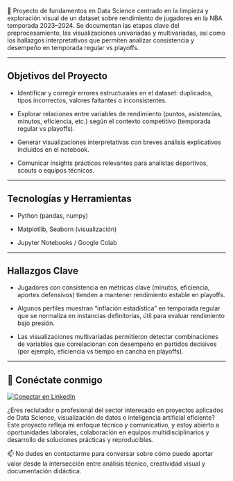 🏀 Proyecto de fundamentos en Data Science centrado en la limpieza y exploración visual de un dataset sobre rendimiento de jugadores en la NBA temporada 2023–2024. Se documentan las etapas clave del preprocesamiento, las visualizaciones univariadas y multivariadas, así como los hallazgos interpretativos que permiten analizar consistencia y desempeño en temporada regular vs playoffs.

---

## Objetivos del Proyecto

- Identificar y corregir errores estructurales en el dataset: duplicados, tipos incorrectos, valores faltantes o inconsistentes.

- Explorar relaciones entre variables de rendimiento (puntos, asistencias, minutos, eficiencia, etc.) según el contexto competitivo (temporada regular vs playoffs).

- Generar visualizaciones interpretativas con breves análisis explicativos incluidos en el notebook.

- Comunicar insights prácticos relevantes para analistas deportivos, scouts o equipos técnicos.

---

## Tecnologías y Herramientas

- Python (pandas, numpy)

- Matplotlib, Seaborn (visualización)

- Jupyter Notebooks / Google Colab

---

## Hallazgos Clave

- Jugadores con consistencia en métricas clave (minutos, eficiencia, aportes defensivos) tienden a mantener rendimiento estable en playoffs.

- Algunos perfiles muestran “inflación estadística” en temporada regular que se normaliza en instancias definitorias, útil para evaluar rendimiento bajo presión.

- Las visualizaciones multivariadas permitieron detectar combinaciones de variables que correlacionan con desempeño en partidos decisivos (por ejemplo, eficiencia vs tiempo en cancha en playoffs).

---

## 👤 Conéctate conmigo

[![Conectar en LinkedIn](https://img.shields.io/badge/LinkedIn-Conectar-blue?logo=linkedin&style=flat-square)](https://www.linkedin.com/in/daniel-araneda-yasic)

¿Eres reclutador o profesional del sector interesado en proyectos aplicados de Data Science, visualización de datos o inteligencia artificial eficiente?  
Este proyecto refleja mi enfoque técnico y comunicativo, y estoy abierto a oportunidades laborales, colaboración en equipos multidisciplinarios y desarrollo de soluciones prácticas y reproducibles.

📫 No dudes en contactarme para conversar sobre cómo puedo aportar valor desde la intersección entre análisis técnico, creatividad visual y documentación didáctica.
